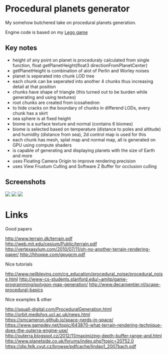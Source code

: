 # Procedural planets generator

My somehow butchered take on procedural planets generation.

Engine code is based on my [Lego game](https://github.com/aeroson/lego-game-and-Unity-like-engine)

## Key notes
* height of any point on planet is proceduraly calculated from single function, float getPlanetHeight(float3 directionFromPlanetCenter)
* getPlanetHeight is combination of alot of Perlin and Worley noises
* planet is seperated into chunk LOD tree
* each chunk can be seperated into another 4 chunks thus increasing detail at that position
* chunks have shape of triangle (this turned out to be burden while generating and using textures)
* root chunks are created from icosahedron
* to hide cracks on the boundary of chunks in differend LODs, every chunk has a skirt
* sea sphere is at fixed height
* biome is a surface texture and normal (contains 6 biomes)
* biome is selected based on temperature (distance to poles and altitude) and humidity (distance from sea), 2d control map is used for this
* each chunk has mesh, splat map and normal map, all is generated on GPU using compute shaders
* is capable of generating and displaying planets with the size of Earth and more
* uses Floating Camera Origin to improve rendering precision
* uses View Frustum Culling and Software Z Buffer for occlusion culling

## Screenshots

![](http://i.imgur.com/u4oUq7J.jpg)
![](http://i.imgur.com/PXYALlO.jpg)
![](http://i.imgur.com/ndK0nZM.jpg)


# Links

Good papers

http://www.terrain.dk/terrain.pdf
http://web.mit.edu/cesium/Public/terrain.pdf
http://vertexasylum.com/2010/07/11/oh-no-another-terrain-rendering-paper/
http://hhoppe.com/gpugcm.pdf

Nice tutorials

http://www.neilblevins.com/cg_education/procedural_noise/procedural_noise.html
http://www-cs-students.stanford.edu/~amitp/game-programming/polygon-map-generation/
http://www.decarpentier.nl/scape-procedural-basics

Nice examples & other

http://squall-digital.com/ProceduralGeneration.html
http://orbit.medphys.ucl.ac.uk/news.html
https://smcameron.github.io/space-nerds-in-space/
https://www.gamedev.net/topic/643870-what-terrain-rendering-technique-does-the-outerra-engine-use/
http://outerra.blogspot.cz/2012/11/maximizing-depth-buffer-range-and.html
http://www.planetside.co.uk/forums/index.php?topic=20752.0
https://dip.felk.cvut.cz/browse/pdfcache/lindao1_2007bach.pdf

